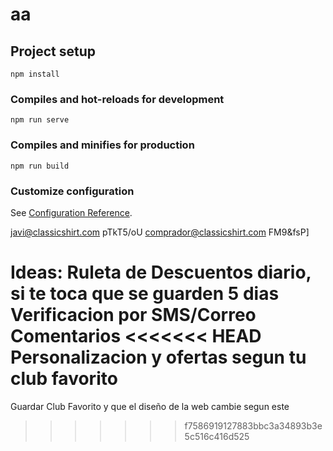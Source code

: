 # aa

## Project setup
```
npm install
```

### Compiles and hot-reloads for development
```
npm run serve
```

### Compiles and minifies for production
```
npm run build
```

### Customize configuration
See [Configuration Reference](https://cli.vuejs.org/config/).


javi@classicshirt.com
pTkT5/oU
comprador@classicshirt.com
FM9&fsP]



Ideas: 
Ruleta de Descuentos diario, si te toca que se guarden 5 dias
Verificacion por SMS/Correo
Comentarios
<<<<<<< HEAD
Personalizacion y ofertas segun tu club favorito
=======
Guardar Club Favorito y que el diseño de la web cambie segun este
>>>>>>> f7586919127883bbc3a34893b3e5c516c416d525
